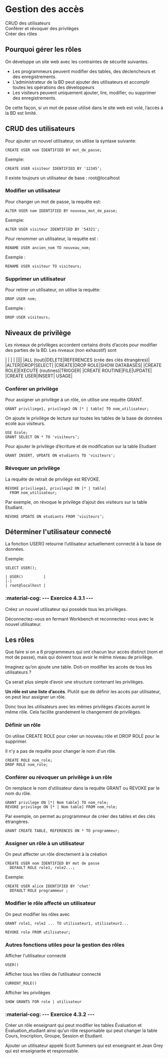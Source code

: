 # Gestion des accès

CRUD des utilisateurs  
Conférer et révoquer des privilèges  
Créer des rôles  

## Pourquoi gérer les rôles

On développe un site web avec les contraintes de sécurité suivantes.

- Les programmeurs peuvent modifier des tables, des déclencheurs et des enregistrements. 
- L’administrateur de la BD peut ajouter des utilisateurs et accomplir toutes les opérations des développeurs
- Les visiteurs peuvent uniquement ajouter, lire, modifier, ou supprimer des enregistrements.

De cette façon, si un mot de passe utilisé dans le site web est volé, l’accès à la BD est limité. 

## CRUD des utilisateurs

Pour ajouter un nouvel utilisateur, on utilise la syntaxe suivante:

```mysql
CREATE USER nom IDENTIFIED BY mot_de_passe;
```

Exemple:
```mysql
CREATE USER visiteur IDENTIFIED BY '12345’;
```

Il existe toujours un utilisateur de base : root@localhost

### Modifier un utilisateur

Pour changer un mot de passe, la requête est:

```mysql
ALTER USER nom IDENTIFIED BY nouveau_mot_de_passe;
```

Exemple:
```mysql
ALTER USER visiteur IDENTIFIED BY '54321';
```

Pour renommer un utilisateur, la requête est :

```mysql
RENAME USER ancien_nom TO nouveau_nom;
```

Exemple :
```mysql
RENAME USER visiteur TO visiteurs;
```

### Supprimer un utilisateur

Pour retirer un utilisateur, on utilise la requête:

```mysql
DROP USER nom;
```

Exemple :

```mysql
DROP USER visiteurs;
```

## Niveaux de privilège

Les niveaux de privilèges accordent certains droits d’accès pour modifier des parties de la BD. Les niveaux (non exhaustif) sont

|   |   |   |
||||
|ALL (tout)|DELETE|REFERENCES (crée des clés étrangères)|
|ALTER|DROP|SELECT|
|CREATE|DROP ROLE|SHOW DATABASES|
|CREATE ROLE|EXECUTE (routines)|TRIGGER|
|CREATE ROUTINE|FILE|UPDATE|
|CREATE USER|INSERT| USAGE|

### Conférer un privilège

Pour assigner un privilège à un rôle, on utilise une requête GRANT.

```
GRANT priviliege1, privilege2 ON [* | table] TO nom_utilisateur;
```

On ajoute le privilège de lecture sur toutes les tables de la base de données ecole aux visiteurs.

```mysql
USE Ecole;
GRANT SELECT ON * TO 'visiteurs’;
```

Pour ajouter le privilège d’écriture et de modification sur la table Etudiant

```mysql
GRANT INSERT, UPDATE ON etudiants TO 'visiteurs';
```

### Révoquer un privilège

La requête de retrait de privilège est REVOKE.

```mysql
REVOKE priviliege1, privilege2 ON [* | table] 
  FROM nom_utilisateur;
```

Par exemple, on révoque le privilège d’ajout des visiteurs sur la table Etudiant.

```mysql
REVOKE UPDATE ON etudiants FROM ‘visiteurs’;
```

## Déterminer l'utilisateur connecté

La fonction USER() retourne l’utilisateur actuellement connecté à la base de données.

Exemple:
```mysql
SELECT USER();
```

```
| USER()         |
|-|
| root@localhost |
```

### :material-cog: --- Exercice 4.3.1 ---

Créez un nouvel utilisateur qui possède tous les privilèges.

Déconnectez-vous en fermant Workbench et reconnectez-vous avec le nouvel utilisateur.

## Les rôles

Que faire si on a 8 programmeurs qui ont chacun leur accès distinct (nom et mot de passe), mais qui doivent tous avoir le même niveau de privilège.

Imaginez qu’on ajoute une table. Doit-on modifier les accès de tous les utilisateurs ?

Ça serait plus simple d’avoir une structure contenant les privilèges.

**Un rôle est une liste d’accès**. Plutôt que de définir les accès par utilisateur, on peut leur assigner un rôle. 

Donc tous les utilisateurs avec les mêmes privilèges d’accès auront le même rôle. Cela facilite grandement le changement de privilèges.

### Définir un rôle

On utilise CREATE ROLE pour créer un nouveau rôle et DROP ROLE pour le supprimer.

Il n'y a pas de requête pour changer le nom d'un rôle.

```mysql
CREATE ROLE nom_role;
DROP ROLE nom_role;
```

### Conférer ou révoquer un privilège à un rôle

On remplace le nom d’utilisateur dans la requête GRANT ou REVOKE par le nom du rôle.

```mysql
GRANT privilege ON [*| Nom table] TO nom_role;
REVOKE privilege ON [* | Nom table] FROM nom_role;
```

Par exemple, on permet au programmeur de créer des tables et des clés étrangères.

```mysql
GRANT CREATE TABLE, REFERENCES ON * TO programmeur;
```

### Assigner un rôle à un utilisateur

On peut affecter un rôle directement à la création

```mysql
CREATE USER nom IDENTIFIED BY mot de passe
  DEFAULT ROLE role1, role2...;
```

Exemple:

```mysql
CREATE USER alice IDENTIFIED BY 'chat'
  DEFAULT ROLE programmeur ;
```

### Modifier le rôle affecté un utilisateur

On peut modifier les rôles avec

```mysql
GRANT role1, role2 ... TO utilisateur1, utilisateur2...

REVOKE role FROM utilisateur;
```

### Autres fonctions utiles pour la gestion des rôles

Afficher l'utilisateur connecté
```mysql
USER() 
```

Afficher tous les rôles de l’utilisateur connecté
```mysql
CURRENT_ROLE()
``` 

Afficher les privilèges
```mysql
SHOW GRANTS FOR role | utilisateur
```

### :material-cog: --- Exercice 4.3.2 ---

Créer un rôle enseignant qui peut modifier les tables Évaluation et Évaluation_etudiant ainsi qu’un rôle responsable qui peut changer la table Cours, Inscription, Groupe, Session et Etudiant.

Ajouter un utilisateur appelé Scott Summers qui est enseignant et Jean Grey qui est enseignante et responsable.